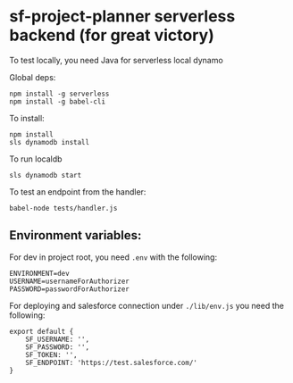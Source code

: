 # sf-project-planner serverless backend (for great victory)

To test locally, you need Java for serverless local dynamo

Global deps:
    
    npm install -g serverless
    npm install -g babel-cli

To install:

    npm install
    sls dynamodb install

To run localdb

    sls dynamodb start

To test an endpoint from the handler:

    babel-node tests/handler.js


## Environment variables:

For dev in project root, you need `.env` with the following:

    ENVIRONMENT=dev
    USERNAME=usernameForAuthorizer
    PASSWORD=passwordForAuthorizer

For deploying and salesforce connection under `./lib/env.js` you need the following:

    export default {
        SF_USERNAME: '',
        SF_PASSWORD: '',
        SF_TOKEN: '',
        SF_ENDPOINT: 'https://test.salesforce.com/'
    }

